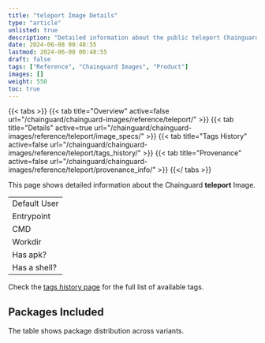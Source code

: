 ```yaml
---
title: "teleport Image Details"
type: "article"
unlisted: true
description: "Detailed information about the public teleport Chainguard Image."
date: 2024-06-08 00:48:55
lastmod: 2024-06-08 00:48:55
draft: false
tags: ["Reference", "Chainguard Images", "Product"]
images: []
weight: 550
toc: true
---
```


{{< tabs >}}
{{< tab title="Overview" active=false url="/chainguard/chainguard-images/reference/teleport/" >}}
{{< tab title="Details" active=true url="/chainguard/chainguard-images/reference/teleport/image_specs/" >}}
{{< tab title="Tags History" active=false url="/chainguard/chainguard-images/reference/teleport/tags_history/" >}}
{{< tab title="Provenance" active=false url="/chainguard/chainguard-images/reference/teleport/provenance_info/" >}}
{{</ tabs >}}

This page shows detailed information about the Chainguard **teleport** Image.

|              |
|--------------|
| Default User |
| Entrypoint   |
| CMD          |
| Workdir      |
| Has apk?     |
| Has a shell? |

Check the [tags history page](/chainguard/chainguard-images/reference/teleport/tags_history/) for the full list of available tags.

## Packages Included
The table shows package distribution across variants.

|  |
|--|

